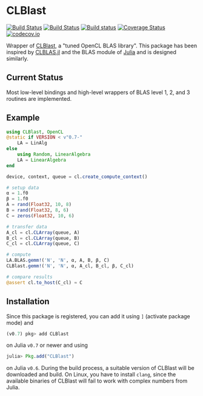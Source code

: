 # CLBlast

[![Build Status](https://gitlab.com/JuliaGPU/CLBlast.jl/badges/master/pipeline.svg)](https://gitlab.com/JuliaGPU/CLBlast.jl/pipelines)
[![Build Status](https://travis-ci.org/JuliaGPU/CLBlast.jl.svg?branch=master)](https://travis-ci.org/JuliaGPU/CLBlast.jl)
[![Build status](https://ci.appveyor.com/api/projects/status/i1saoodeqrepiodl?svg=true)](https://ci.appveyor.com/project/ranocha/CLBlast-jl)
[![Coverage Status](https://coveralls.io/repos/github/JuliaGPU/CLBlast.jl/badge.svg?branch=master)](https://coveralls.io/github/JuliaGPU/CLBlast.jl?branch=master)
[![codecov.io](http://codecov.io/github/JuliaGPU/CLBlast.jl/coverage.svg?branch=master)](http://codecov.io/github/JuliaGPU/CLBlast.jl?branch=master)

Wrapper of [CLBlast](https://github.com/CNugteren/CLBlast), a "tuned OpenCL BLAS library".
This package has been inspired by [CLBLAS.jl](https://github.com/JuliaGPU/CLBLAS.jl) and
the BLAS module of [Julia](https://github.com/JuliaLang/julia) and is designed similarly.

## Current Status

Most low-level bindings and high-level wrappers of BLAS level 1, 2, and 3 routines are implemented.


## Example

```julia
using CLBlast, OpenCL
@static if VERSION < v"0.7-"
    LA = LinAlg
else
    using Random, LinearAlgebra
    LA = LinearAlgebra
end

device, context, queue = cl.create_compute_context()

# setup data
α = 1.f0
β = 1.f0
A = rand(Float32, 10, 8)
B = rand(Float32, 8, 6)
C = zeros(Float32, 10, 6)

# transfer data
A_cl = cl.CLArray(queue, A)
B_cl = cl.CLArray(queue, B)
C_cl = cl.CLArray(queue, C)

# compute
LA.BLAS.gemm!('N', 'N', α, A, B, β, C)
CLBlast.gemm!('N', 'N', α, A_cl, B_cl, β, C_cl)

# compare results
@assert cl.to_host(C_cl) ≈ C
```


## Installation

Since this package is registered, you can add it using `]` (activate package mode) and
```julia
(v0.7) pkg> add CLBlast
```
on Julia `v0.7` or newer and using
```julia
julia> Pkg.add("CLBlast")
```
on Julia `v0.6`. During the build process, a suitable version of CLBlast will be
downloaded and build. On Linux, you have to install `clang`, since the available
binaries of CLBlast will fail to work with complex numbers from Julia.

